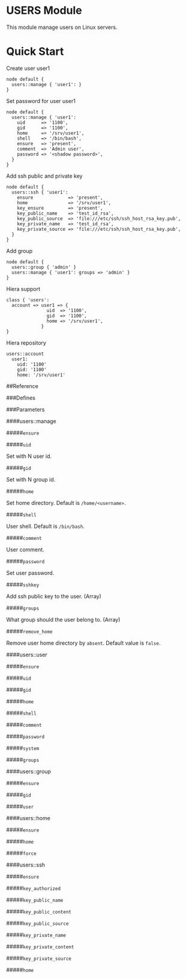 # USERS Module

This module manage users on Linux servers.

# Quick Start

Create user user1

```puppet
node default {
  users::manage { 'user1': }
}
```

Set password for user user1

```puppet
node default {
  users::manage { 'user1':
    uid      => '1100',
    gid      => '1100',
    home     => '/srv/user1',
    shell    => '/bin/bash',
    ensure   => 'present',
    comment  => 'Admin user',
    password => '<shadow password>',
  }
}
```

Add ssh public and private key

```puppet
node default {
  users::ssh { 'user1':
    ensure             => 'present',
    home               => '/srv/user1',
    key_ensure         => 'present',
    key_public_name    => 'test_id_rsa',
    key_public_source  => 'file:///etc/ssh/ssh_host_rsa_key.pub',
    key_private_name   => 'test_id_rsa',
    key_private_source => 'file:///etc/ssh/ssh_host_rsa_key.pub',
  }
}
```

Add group

```puppet
node default {
  users::group { 'admin' }
  users::manage { 'user1': groups => 'admin' }
}
```

Hiera support
```puppet
class { 'users':
  account => user1 => {
               uid  => '1100',
               gid  => '1100',
               home => '/srv/user1',
             }
}
```

Hiera repository
```puppet
users::account
  user1:
    uid: '1100'
    gid: '1100'
    home: '/srv/user1'
```

##Reference

###Defines

###Parameters

####users::manage

#####`ensure`

#####`uid`

  Set with N user id.

#####`gid`

  Set with N group id.

#####`home`

  Set home directory. Default is `/home/<username>`.

#####`shell`

  User shell. Default is `/bin/bash`.

#####`comment`

  User comment.

#####`password`

  Set user password.

#####`sshkey`

  Add ssh public key to the user. (Array)

#####`groups`

  What group should the user belong to. (Array)

#####`remove_home`

  Remove user home directory by `absent`. Default value is `false`.

####users::user

#####`ensure`

#####`uid`

#####`gid`

#####`home`

#####`shell`

#####`comment`

#####`password`

#####`system`

#####`groups`

####users::group

#####`ensure`

#####`gid`

#####`user`

####users::home

#####`ensure`

#####`home`

#####`force`

####users::ssh

#####`ensure`

#####`key_authorized`

#####`key_public_name`

#####`key_public_content`

#####`key_public_source`

#####`key_private_name`

#####`key_private_content`

#####`key_private_source`

#####`home`

